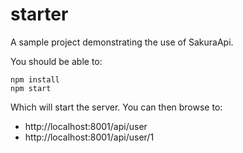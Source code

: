 # starter

A sample project demonstrating the use of SakuraApi.

You should be able to:

```
npm install
npm start
```

Which will start the server. You can then browse to:

* http://localhost:8001/api/user
* http://localhost:8001/api/user/1
